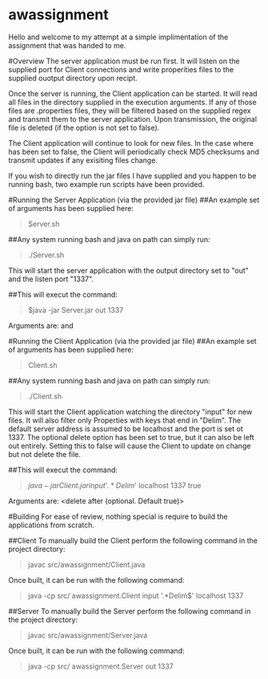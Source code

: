 # awassignment

Hello and welcome to my attempt at a simple implimentation of the assignment that was handed to me.

#Overview
The server application must be run first. It will listen on the supplied port for Client connections and write 
properities files to the supplied ouotput directory upon recipt.

Once the server is running, the Client application can be started. It will read all files in the directory supplied
in the execution arguments. If any of those files are .properties files, they will be filtered based on the 
supplied regex and transmit them to the server application. Upon transmission, the original file is deleted (if 
the <delete after> option is not set to false). 

The Client application will continue to look for new files. In the case where <delete after> has been set to false, 
the Client will periodically check MD5 checksums and transmit updates if any exisiting files change.

If you wish to directly run the jar files I have supplied and you happen to be running bash, two example run scripts have been provided.

#Running the Server Application (via the provided jar file)
##An example set of arguments has been supplied here:
>Server.sh

##Any system running bash and java on path can simply run:
>./Server.sh

This will start the server application with the output directory set to "out" and the listen port "1337".

##This will execut the command:
>$java -jar Server.jar out 1337

Arguments are: <output directory> and <listen port>


#Running the Client Application (via the provided jar file) 
##An example set of arguments has been supplied here:
>Client.sh

##Any system running bash and java on path can simply run:
>./Client.sh

This will start the Client application watching the directory "input" for new files. It will also filter only 
Properties with keys that end in "Delim". The default server address is assumed to be localhost and the port 
is set ot 1337. The optional delete option has been set to true, but it can also be left out entirely. 
Setting this to false will cause the Client to update on change but not delete the file.

##This will execut the command:
>$java -jar Client.jar input '.*Delim$' localhost 1337 true

Arguments are: <directory> <key filter> <server address> <server port> <delete after (optional. Default true)>


#Building 
For ease of review, nothing special is require to build the applications from scratch.

##Client
To manually build the Client perform the following command in the project directory:
>javac src/awassignment/Client.java

Once built, it can be run with the following command:
>java -cp src/ awassignment.Client input '.*Delim$' localhost 1337


##Server
To manually build the Server perform the following command in the project directory:
>javac src/awassignment/Server.java

Once built, it can be run with the following command:
>java -cp src/ awassignment.Server out 1337

